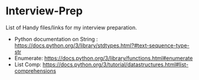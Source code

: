 # Interview-Prep
List of Handy files/links for my interview preparation.

* Python documentation on String : https://docs.python.org/3/library/stdtypes.html?#text-sequence-type-str
* Enumerate: https://docs.python.org/3/library/functions.html#enumerate
* List Comp: https://docs.python.org/3/tutorial/datastructures.html#list-comprehensions
